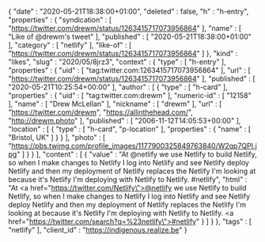{
  "date" : "2020-05-21T18:38:00+01:00",
  "deleted" : false,
  "h" : "h-entry",
  "properties" : {
    "syndication" : [ "https://twitter.com/drewm/status/1263415717073956864" ],
    "name" : [ "Like of @drewm's tweet" ],
    "published" : [ "2020-05-21T18:38:00+01:00" ],
    "category" : [ "netlify" ],
    "like-of" : [ "https://twitter.com/drewm/status/1263415717073956864" ]
  },
  "kind" : "likes",
  "slug" : "2020/05/8jrz3",
  "context" : {
    "type" : [ "h-entry" ],
    "properties" : {
      "uid" : [ "tag:twitter.com:1263415717073956864" ],
      "url" : [ "https://twitter.com/drewm/status/1263415717073956864" ],
      "published" : [ "2020-05-21T10:25:54+00:00" ],
      "author" : [ {
        "type" : [ "h-card" ],
        "properties" : {
          "uid" : [ "tag:twitter.com:drewm" ],
          "numeric-id" : [ "12158" ],
          "name" : [ "Drew McLellan" ],
          "nickname" : [ "drewm" ],
          "url" : [ "https://twitter.com/drewm", "https://allinthehead.com/", "http://drewm.photo" ],
          "published" : [ "2006-11-12T14:05:53+00:00" ],
          "location" : [ {
            "type" : [ "h-card", "p-location" ],
            "properties" : {
              "name" : [ "Bristol, UK" ]
            }
          } ],
          "photo" : [ "https://pbs.twimg.com/profile_images/1177900325849763840/W2qp7QPI.jpg" ]
        }
      } ],
      "content" : [ {
        "value" : "At @netlify we use Netlify to build Netlify, so when I make changes to Netlify I log into Netlify and see Netlify deploy Netlify and then my deployment of Netlify replaces the Netlify I'm looking at because it's Netlify I'm deploying with Netlify to Netlify. #netlify",
        "html" : "At <a href=\"https://twitter.com/Netlify\">@netlify</a> we use Netlify to build Netlify, so when I make changes to Netlify I log into Netlify and see Netlify deploy Netlify and then my deployment of Netlify replaces the Netlify I'm looking at because it's Netlify I'm deploying with Netlify to Netlify. <a href=\"https://twitter.com/search?q=%23netlify\">#netlify</a>"
      } ]
    }
  },
  "tags" : [ "netlify" ],
  "client_id" : "https://indigenous.realize.be"
}
